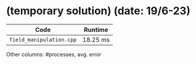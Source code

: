 # (temporary solution) (date: 19/6-23)

| Code | Runtime |
| --- | ---  |
|`field_manipulation.cpp`|18.25 ms|

Other columns: #processes, avg. error